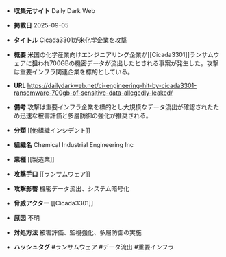 - **収集元サイト**
Daily Dark Web

- **掲載日**
2025-09-05

- **タイトル**
Cicada3301が米化学企業を攻撃

- **概要**
米国の化学産業向けエンジニアリング企業が[[Cicada3301]]ランサムウェアに狙われ700GBの機密データが流出したとされる事案が発生した。攻撃は重要インフラ関連企業を標的としている。

- **URL**
https://dailydarkweb.net/ci-engineering-hit-by-cicada3301-ransomware-700gb-of-sensitive-data-allegedly-leaked/

- **備考**
攻撃は重要インフラ企業を標的とし大規模なデータ流出が確認されたため迅速な被害評価と多層防御の強化が推奨される。

- **分類**
[[他組織インシデント]]

- **組織名**
Chemical Industrial Engineering Inc

- **業種**
[[製造業]]

- **攻撃手口**
[[ランサムウェア]]

- **攻撃影響**
機密データ流出、システム暗号化

- **脅威アクター**
[[Cicada3301]]

- **原因**
不明

- **対処方法**
被害評価、監視強化、多層防御の実施

- **ハッシュタグ**
#ランサムウェア #データ流出 #重要インフラ
